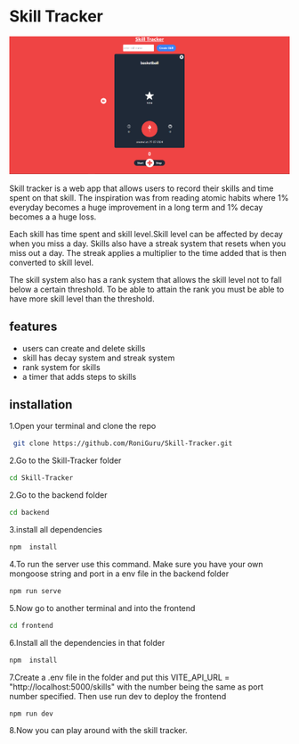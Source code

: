 # Skill Tracker

![Skill Tracker Page](frontend/public/page.png 'Skill tracker Page')

Skill tracker is a web app that allows users to record
their skills and time spent on that skill. The inspiration was
from reading atomic habits where 1% everyday becomes a huge improvement in a long term and 1% decay becomes a a huge loss.

Each skill has time spent and skill level.Skill level can be affected by decay when you miss a day. Skills also have a streak system that resets when you miss out a day. The streak applies a multiplier to the time added that is then converted to skill level.

The skill system also has a rank system that allows the skill level not to fall below a certain threshold. To be able to attain
the rank you must be able to have more skill level than the threshold.

## features

- users can create and delete skills
- skill has decay system and streak system
- rank system for skills
- a timer that adds steps to skills

## installation

1.Open your terminal and clone the repo

```sh
 git clone https://github.com/RoniGuru/Skill-Tracker.git
```

2.Go to the Skill-Tracker folder

```sh
cd Skill-Tracker
```

2.Go to the backend folder

```sh
cd backend
```

3.install all dependencies

```sh
npm  install
```

4.To run the server use this command. Make sure you have your
own mongoose string and port in a env file in the backend folder

```sh
npm run serve
```

5.Now go to another terminal and into the frontend

```sh
cd frontend
```

6.Install all the dependencies in that folder

```sh
npm  install
```

7.Create a .env file in the folder and put this VITE_API_URL = "http://localhost:5000/skills" with the number being the same as port number specified. Then use run dev to deploy the frontend

```sh
npm run dev
```

8.Now you can play around with the skill tracker.
